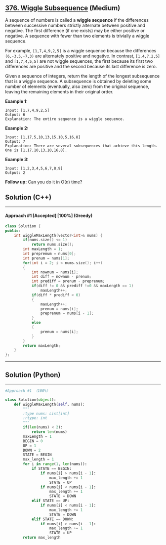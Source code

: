 ## [376. Wiggle Subsequence](https://leetcode.com/problems/wiggle-subsequence/) (Medium)

A sequence of numbers is called a **wiggle sequence** if the differences between successive numbers strictly alternate between positive and negative. The first difference (if one exists) may be either positive or negative. A sequence with fewer than two elements is trivially a wiggle sequence.

For example, `[1,7,4,9,2,5]` is a wiggle sequence because the differences `(6,-3,5,-7,3)` are alternately positive and negative. In contrast, `[1,4,7,2,5]` and `[1,7,4,5,5]` are not wiggle sequences, the first because its first two differences are positive and the second because its last difference is zero.

Given a sequence of integers, return the length of the longest subsequence that is a wiggle sequence. A subsequence is obtained by deleting some number of elements (eventually, also zero) from the original sequence, leaving the remaining elements in their original order.

**Example 1:**

```
Input: [1,7,4,9,2,5]
Output: 6
Explanation: The entire sequence is a wiggle sequence.
```

**Example 2:**

```
Input: [1,17,5,10,13,15,10,5,16,8]
Output: 7
Explanation: There are several subsequences that achieve this length. One is [1,17,10,13,10,16,8].
```

**Example 3:**

```
Input: [1,2,3,4,5,6,7,8,9]
Output: 2
```

**Follow up:**
 Can you do it in O(*n*) time?

## Solution (C++)

------

#### Approach #1  [Accepted] [100%] (Greedy)

```c++
class Solution {
public:
    int wiggleMaxLength(vector<int>& nums) {
        if(nums.size() <= 1)
            return nums.size();
        int maxLength = 1;
        int preprenum = nums[0];
        int prenum = nums[1];
        for(int i = 2; i < nums.size(); i++)
        {
            int nownum = nums[i];
            int diff = nownum - prenum;
            int prediff = prenum - preprenum;
            if(diff != 0 && prediff !=0 && maxLength == 1)
                maxLength++;
            if(diff * prediff < 0)
            {
                maxLength++;
                prenum = nums[i];
                preprenum = nums[i - 1];
            }
            else
            {
                prenum = nums[i];
            }
        }
        return maxLength; 
    }
};
```

---

## Solution (Python)

------

```python
#Approach #1 （100%）

class Solution(object):
    def wiggleMaxLength(self, nums):
        """
        :type nums: List[int]
        :rtype: int
        """
        if(len(nums) < 2):
            return len(nums)
        maxLength = 1
        BEGIN = 0
        UP = 1
        DOWN = 2
        STATE = BEGIN
        max_length = 1
        for i in range(1, len(nums)):
            if STATE == BEGIN:
                if nums[i] > nums[i - 1]:
                    max_length += 1
                    STATE = UP
                if nums[i] < nums[i - 1]:
                    max_length += 1
                    STATE = DOWN
            elif STATE == UP:
                if nums[i] < nums[i - 1]:
                    max_length += 1
                    STATE = DOWN
            elif STATE == DOWN:
                if nums[i] > nums[i - 1]:
                    max_length += 1
                    STATE = UP
        return max_length
                    
```

